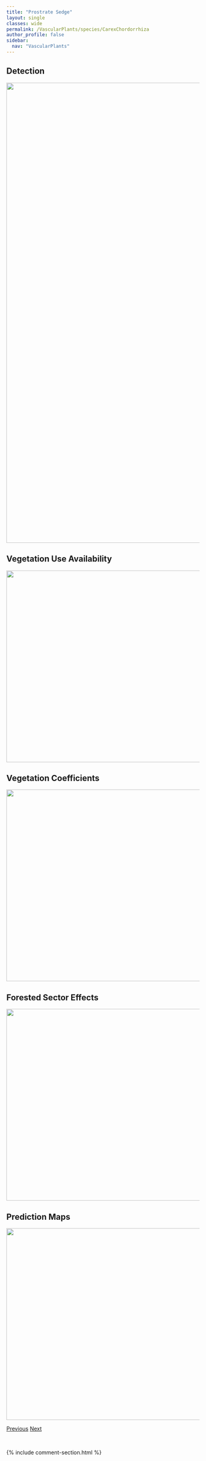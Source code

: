 ```yaml
---
title: "Prostrate Sedge"
layout: single
classes: wide
permalink: /VascularPlants/species/CarexChordorrhiza
author_profile: false
sidebar:
  nav: "VascularPlants"
---
```


<h2>Detection</h2>

<a href="https://drive.google.com/uc?export=view&id=1rRcCdVlFgPPd_5R_lJDGw2N2jBN3FI2-">
<img src="https://drive.google.com/uc?export=view&id=1rRcCdVlFgPPd_5R_lJDGw2N2jBN3FI2-" height = "1200" width = "800">
</a>


<h2>Vegetation Use Availability</h2>

<a href="https://drive.google.com/uc?export=view&id=1uh4XxXejW9xsv34RfrAjmOk2LjdXALcR">
<img src="https://drive.google.com/uc?export=view&id=1uh4XxXejW9xsv34RfrAjmOk2LjdXALcR" height = "500" width = "1000">
</a>


<h2>Vegetation Coefficients</h2>

<a href="https://drive.google.com/uc?export=view&id=1ZAyd6CRaYhfnv33AXi9OcFtRIR6K5Qr0">
<img src="https://drive.google.com/uc?export=view&id=1ZAyd6CRaYhfnv33AXi9OcFtRIR6K5Qr0" height = "500" width = "1000">
</a>


<h2>Forested Sector Effects</h2>

<a href="https://drive.google.com/uc?export=view&id=1P8rUu3Xbnnusy-AUV798Vr9l8Pa1SkwU">
<img src="https://drive.google.com/uc?export=view&id=1P8rUu3Xbnnusy-AUV798Vr9l8Pa1SkwU" height = "500" width = "1000">
</a>


<h2>Prediction Maps</h2>

<a href="https://drive.google.com/uc?export=view&id=1kXYTIBzabm2Mb44FicG3t30kgQ3vWfni">
<img src="https://drive.google.com/uc?export=view&id=1kXYTIBzabm2Mb44FicG3t30kgQ3vWfni" height = "500" width = "1000">
</a>


<a href="/DevelopmentWebsite/VascularPlants/species/CarexCapitata" class="pagination--pager" title="Carex capitata">Previous</a> <a href="/DevelopmentWebsite/VascularPlants/species/CarexConcinna" class="pagination--pager" title="Carex concinna">Next</a>

<p>&nbsp;</p>

{% include comment-section.html %}

